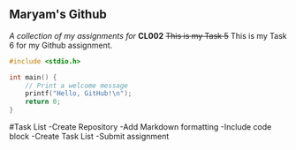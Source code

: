 ## Maryam's Github
*A collection of my assignments for* **CL002**
~~This is my Task 5~~
This is my Task 6 for my Github assignment.
```c
#include <stdio.h>

int main() {
    // Print a welcome message
    printf("Hello, GitHub!\n");
    return 0;
}
```
#Task List
-Create Repository
-Add Markdown formatting
-Include code block
-Create Task List
-Submit assignment

